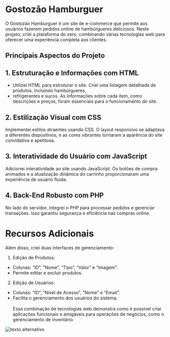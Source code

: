 # Gostozão Hamburguer
O Gostozão Hamburguer é um site de e-commerce que permite aos usuários fazerem pedidos online de hambúrgueres deliciosos. Neste projeto, criei a plataforma do zero, combinando várias tecnologias web para oferecer uma experiência completa aos clientes.

## Principais Aspectos do Projeto
## 1. Estruturação e Informações com HTML
- Utilizei HTML para estruturar o site. Criei uma listagem detalhada de produtos, incluindo hambúrgueres,
- refrigerantes e sucos. As informações sobre cada item, como descrições e preços, foram essenciais para o funcionamento do site.
## 2. Estilização Visual com CSS
Implementei estilos atraentes usando CSS. O layout responsivo se adaptava a diferentes dispositivos, 
e as cores vibrantes tornaram a aparência do site convidativa e apetitosa.
## 3. Interatividade do Usuário com JavaScript
Adicionei interatividade ao site usando JavaScript. Os botões de compra animados e a atualização 
dinâmica do carrinho proporcionaram uma experiência de usuário fluida.
## 4. Back-End Robusto com PHP
No lado do servidor, integrei o PHP para processar pedidos e gerenciar transações. Isso garantiu segurança
e eficiência nas compras online.
# Recursos Adicionais
Além disso, criei duas interfaces de gerenciamento:

1. Edição de Produtos:
- Colunas: “ID”, “Nome”, “Tipo”, “Valor” e “Imagem”.
- Permite editar e excluir produtos.
2. Edição de Usuários:
- Colunas: “ID”, “Nível de Acesso”, “Nome” e “Email”.
- Facilita o gerenciamento dos usuários do sistema.<br><br>
Essa combinação de tecnologias web demonstra como é possível criar aplicações funcionais e amigáveis para
operações de negócios, como o gerenciamento de inventário.

![texto alternativo](https://markdown.net.br/assets/img/basic-syntax/markdown-logo-small.png)
